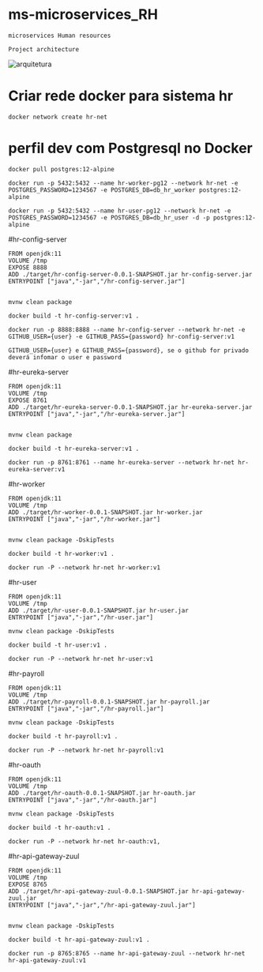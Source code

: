 # ms-microservices_RH
	microservices Human resources

	Project architecture

![arquitetura](https://user-images.githubusercontent.com/28466117/139351069-ef5eb8c4-6fe8-4316-9811-4008596fc14c.png)


# Criar rede docker para sistema hr

    docker network create hr-net

# perfil dev com Postgresql no Docker

    docker pull postgres:12-alpine

    docker run -p 5432:5432 --name hr-worker-pg12 --network hr-net -e POSTGRES_PASSWORD=1234567 -e POSTGRES_DB=db_hr_worker postgres:12-alpine

	docker run -p 5432:5432 --name hr-user-pg12 --network hr-net -e POSTGRES_PASSWORD=1234567 -e POSTGRES_DB=db_hr_user -d -p postgres:12-alpine

#hr-config-server

	FROM openjdk:11
	VOLUME /tmp
	EXPOSE 8888
	ADD ./target/hr-config-server-0.0.1-SNAPSHOT.jar hr-config-server.jar
	ENTRYPOINT ["java","-jar","/hr-config-server.jar"]


	mvnw clean package

	docker build -t hr-config-server:v1 .

	docker run -p 8888:8888 --name hr-config-server --network hr-net -e GITHUB_USER={user} -e GITHUB_PASS={password} hr-config-server:v1
	
	GITHUB_USER={user} e GITHUB_PASS={password}, se o github for privado deverá infomar o user e password
	
#hr-eureka-server

    FROM openjdk:11
    VOLUME /tmp
    EXPOSE 8761
    ADD ./target/hr-eureka-server-0.0.1-SNAPSHOT.jar hr-eureka-server.jar
    ENTRYPOINT ["java","-jar","/hr-eureka-server.jar"]
	

	mvnw clean package

    docker build -t hr-eureka-server:v1 .

    docker run -p 8761:8761 --name hr-eureka-server --network hr-net hr-eureka-server:v1
	
#hr-worker
 
	FROM openjdk:11
	VOLUME /tmp
	ADD ./target/hr-worker-0.0.1-SNAPSHOT.jar hr-worker.jar
	ENTRYPOINT ["java","-jar","/hr-worker.jar"]
	

	mvnw clean package -DskipTests
	
	docker build -t hr-worker:v1 .
	
	docker run -P --network hr-net hr-worker:v1
	
#hr-user

	FROM openjdk:11
	VOLUME /tmp
	ADD ./target/hr-user-0.0.1-SNAPSHOT.jar hr-user.jar
	ENTRYPOINT ["java","-jar","/hr-user.jar"]

	mvnw clean package -DskipTests
	
	docker build -t hr-user:v1 .
	
	docker run -P --network hr-net hr-user:v1

#hr-payroll

	FROM openjdk:11
	VOLUME /tmp
	ADD ./target/hr-payroll-0.0.1-SNAPSHOT.jar hr-payroll.jar
	ENTRYPOINT ["java","-jar","/hr-payroll.jar"]
	
	mvnw clean package -DskipTests
	
	docker build -t hr-payroll:v1 .
	
	docker run -P --network hr-net hr-payroll:v1

#hr-oauth

	FROM openjdk:11
	VOLUME /tmp
	ADD ./target/hr-oauth-0.0.1-SNAPSHOT.jar hr-oauth.jar
	ENTRYPOINT ["java","-jar","/hr-oauth.jar"]
	
	mvnw clean package -DskipTests
	
	docker build -t hr-oauth:v1 .
	
	docker run -P --network hr-net hr-oauth:v1,
	
#hr-api-gateway-zuul

	FROM openjdk:11
	VOLUME /tmp
	EXPOSE 8765
	ADD ./target/hr-api-gateway-zuul-0.0.1-SNAPSHOT.jar hr-api-gateway-zuul.jar
	ENTRYPOINT ["java","-jar","/hr-api-gateway-zuul.jar"]
	
	
	mvnw clean package -DskipTests
	
	docker build -t hr-api-gateway-zuul:v1 .
	
	docker run -p 8765:8765 --name hr-api-gateway-zuul --network hr-net hr-api-gateway-zuul:v1

	
	
	
	
	
	
	
	
	
	
	
	
	
	
	
	

